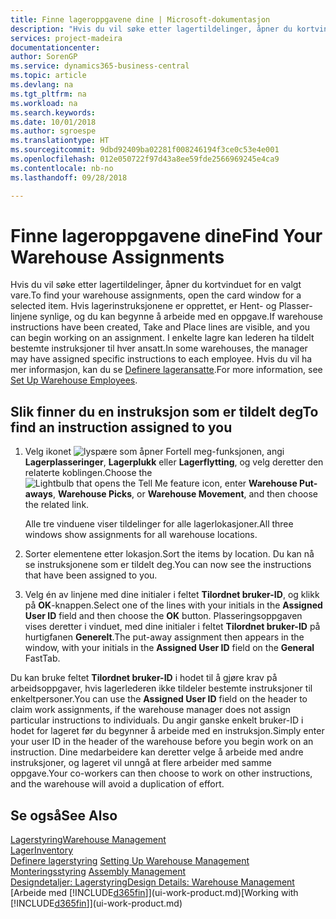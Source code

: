 ```yaml
---
title: Finne lageroppgavene dine | Microsoft-dokumentasjon
description: "Hvis du vil søke etter lagertildelinger, åpner du kortvinduet for en valgt vare. Hvis lagerinstruksjonene er opprettet, er Hent- og Plasser-linjene synlige, og du kan begynne å arbeide med en oppgave. I enkelte lagre kan lederen ha tildelt bestemte instruksjoner til hver ansatt."
services: project-madeira
documentationcenter: 
author: SorenGP
ms.service: dynamics365-business-central
ms.topic: article
ms.devlang: na
ms.tgt_pltfrm: na
ms.workload: na
ms.search.keywords: 
ms.date: 10/01/2018
ms.author: sgroespe
ms.translationtype: HT
ms.sourcegitcommit: 9dbd92409ba02281f008246194f3ce0c53e4e001
ms.openlocfilehash: 012e050722f97d43a8ee59fde2566969245e4ca9
ms.contentlocale: nb-no
ms.lasthandoff: 09/28/2018

---
```

# <a name="find-your-warehouse-assignments"></a><span data-ttu-id="7c9dc-105">Finne lageroppgavene dine</span><span class="sxs-lookup"><span data-stu-id="7c9dc-105">Find Your Warehouse Assignments</span></span>
<span data-ttu-id="7c9dc-106">Hvis du vil søke etter lagertildelinger, åpner du kortvinduet for en valgt vare.</span><span class="sxs-lookup"><span data-stu-id="7c9dc-106">To find your warehouse assignments, open the card window for a selected item.</span></span> <span data-ttu-id="7c9dc-107">Hvis lagerinstruksjonene er opprettet, er Hent- og Plasser-linjene synlige, og du kan begynne å arbeide med en oppgave.</span><span class="sxs-lookup"><span data-stu-id="7c9dc-107">If warehouse instructions have been created, Take and Place lines are visible, and you can begin working on an assignment.</span></span> <span data-ttu-id="7c9dc-108">I enkelte lagre kan lederen ha tildelt bestemte instruksjoner til hver ansatt.</span><span class="sxs-lookup"><span data-stu-id="7c9dc-108">In some warehouses, the manager may have assigned specific instructions to each employee.</span></span> <span data-ttu-id="7c9dc-109">Hvis du vil ha mer informasjon, kan du se [Definere lageransatte](warehouse-how-to-set-up-warehouse-employees.md).</span><span class="sxs-lookup"><span data-stu-id="7c9dc-109">For more information, see [Set Up Warehouse Employees](warehouse-how-to-set-up-warehouse-employees.md).</span></span>

## <a name="to-find-an-instruction-assigned-to-you"></a><span data-ttu-id="7c9dc-110">Slik finner du en instruksjon som er tildelt deg</span><span class="sxs-lookup"><span data-stu-id="7c9dc-110">To find an instruction assigned to you</span></span>  
1.  <span data-ttu-id="7c9dc-111">Velg ikonet ![lyspære som åpner Fortell meg-funksjonen](media/ui-search/search_small.png "Fortell hva du vil gjøre"), angi **Lagerplasseringer**, **Lagerplukk** eller **Lagerflytting**, og velg deretter den relaterte koblingen.</span><span class="sxs-lookup"><span data-stu-id="7c9dc-111">Choose the ![Lightbulb that opens the Tell Me feature](media/ui-search/search_small.png "Tell me what you want to do") icon, enter **Warehouse Put-aways**, **Warehouse Picks**, or **Warehouse Movement**, and then choose the related link.</span></span>

    <span data-ttu-id="7c9dc-112">Alle tre vinduene viser tildelinger for alle lagerlokasjoner.</span><span class="sxs-lookup"><span data-stu-id="7c9dc-112">All three windows show assignments for all warehouse locations.</span></span>  

2. <span data-ttu-id="7c9dc-113">Sorter elementene etter lokasjon.</span><span class="sxs-lookup"><span data-stu-id="7c9dc-113">Sort the items by location.</span></span> <span data-ttu-id="7c9dc-114">Du kan nå se instruksjonene som er tildelt deg.</span><span class="sxs-lookup"><span data-stu-id="7c9dc-114">You can now see the instructions that have been assigned to you.</span></span>  
3. <span data-ttu-id="7c9dc-115">Velg én av linjene med dine initialer i feltet **Tilordnet bruker-ID**, og klikk på **OK**-knappen.</span><span class="sxs-lookup"><span data-stu-id="7c9dc-115">Select one of the lines with your initials in the **Assigned User ID** field and then choose the **OK** button.</span></span> <span data-ttu-id="7c9dc-116">Plasseringsoppgaven vises deretter i vinduet, med dine initialer i feltet **Tilordnet bruker-ID** på hurtigfanen **Generelt**.</span><span class="sxs-lookup"><span data-stu-id="7c9dc-116">The put-away assignment then appears in the window, with your initials in the **Assigned User ID** field on the **General** FastTab.</span></span>  

<span data-ttu-id="7c9dc-117">Du kan bruke feltet **Tilordnet bruker-ID** i hodet til å gjøre krav på arbeidsoppgaver, hvis lagerlederen ikke tildeler bestemte instruksjoner til enkeltpersoner.</span><span class="sxs-lookup"><span data-stu-id="7c9dc-117">You can use the **Assigned User ID** field on the header to claim work assignments, if the warehouse manager does not assign particular instructions to individuals.</span></span> <span data-ttu-id="7c9dc-118">Du angir ganske enkelt bruker-ID i hodet for lageret før du begynner å arbeide med en instruksjon.</span><span class="sxs-lookup"><span data-stu-id="7c9dc-118">Simply enter your user ID in the header of the warehouse before you begin work on an instruction.</span></span> <span data-ttu-id="7c9dc-119">Dine medarbeidere kan deretter velge å arbeide med andre instruksjoner, og lageret vil unngå at flere arbeider med samme oppgave.</span><span class="sxs-lookup"><span data-stu-id="7c9dc-119">Your co-workers can then choose to work on other instructions, and the warehouse will avoid a duplication of effort.</span></span>  

## <a name="see-also"></a><span data-ttu-id="7c9dc-120">Se også</span><span class="sxs-lookup"><span data-stu-id="7c9dc-120">See Also</span></span>  
[<span data-ttu-id="7c9dc-121">Lagerstyring</span><span class="sxs-lookup"><span data-stu-id="7c9dc-121">Warehouse Management</span></span>](warehouse-manage-warehouse.md)  
[<span data-ttu-id="7c9dc-122">Lager</span><span class="sxs-lookup"><span data-stu-id="7c9dc-122">Inventory</span></span>](inventory-manage-inventory.md)  
<span data-ttu-id="7c9dc-123">[Definere lagerstyring](warehouse-setup-warehouse.md)   </span><span class="sxs-lookup"><span data-stu-id="7c9dc-123">[Setting Up Warehouse Management](warehouse-setup-warehouse.md)   </span></span>  
<span data-ttu-id="7c9dc-124">[Monteringsstyring](assembly-assemble-items.md)  </span><span class="sxs-lookup"><span data-stu-id="7c9dc-124">[Assembly Management](assembly-assemble-items.md)  </span></span>  
[<span data-ttu-id="7c9dc-125">Designdetaljer: Lagerstyring</span><span class="sxs-lookup"><span data-stu-id="7c9dc-125">Design Details: Warehouse Management</span></span>](design-details-warehouse-management.md)  
<span data-ttu-id="7c9dc-126">[Arbeide med [!INCLUDE[d365fin](includes/d365fin_md.md)]](ui-work-product.md)</span><span class="sxs-lookup"><span data-stu-id="7c9dc-126">[Working with [!INCLUDE[d365fin](includes/d365fin_md.md)]](ui-work-product.md)</span></span> 

